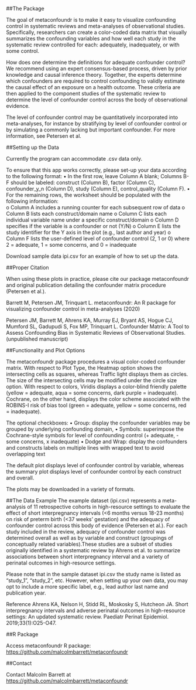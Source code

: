 ##The Package

The goal of metaconfoundr is to make it easy to visualize confounding control in systematic reviews and meta-analyses of observational studies. Specifically, researchers can create a color-coded data matrix that visually summarizes the confounding variables and how well each study in the systematic review controlled for each: adequately, inadequately, or with some control. 

How does one determine the definitions for adequate confounder control? We recommend using an expert consensus-based process, driven by prior knowledge and causal inference theory. Together, the experts determine which confounders are required to control confounding to validly estimate the causal effect of an exposure on a health outcome. These criteria are then applied to the component studies of the systematic review to determine the level of confounder control across the body of observational evidence.

The level of confounder control may be quantitatively incorporated into meta-analyses, for instance by stratifying by level of confounder control or by simulating a commonly lacking but important confounder. For more information, see Petersen et al. 

##Setting up the Data

Currently the program can accommodate .csv data only. 

To ensure that this app works correctly, please set-up your data according to the following format:
•	In the first row, leave Column A blank; Columns B-F should be labeled: construct (Column B), factor (Column C), confounder_y_n (Column D), study (Column E), control_quality (Column F). 
•	For the remaining rows, the worksheet should be populated with the following information:  
o	Column A includes a running counter for each subsequent row of data
o	Column B lists each construct/domain name
o	Column C lists each individual variable name under a specific construct/domain
o	Column D specifies if the variable is a confounder or not (Y/N)
o	Column E lists the study identifier for the Y axis in the plot (e.g., last author and year)
o	Column F lists the user-defined level of confounder control (2, 1 or 0) where 2 = adequate, 1 = some concerns, and 0 = inadequate

Download sample data ipi.csv for an example of how to set up the data.

##Proper Citation

When using these plots in practice, please cite our package metaconfoundr and original publication detailing the confounder matrix procedure (Petersen et al.).

Barrett M, Petersen JM, Trinquart L. metaconfoundr: An R package for visualizing confounder control in meta-analyses (2020)

Petersen JM, Barrett M, Ahrens KA, Murray EJ, Bryant AS, Hogue CJ, Mumford SL, Gadupudi S, Fox MP, Trinquart L. Confounder Matrix: A Tool to Assess Confounding Bias in Systematic Reviews of Observational Studies. (unpublished manuscript) 

##Functionality and Plot Options

The metaconfoundr package procedures a visual color-coded confounder matrix. With respect to Plot Type, the Heatmap option shows the intersecting cells as squares, whereas Traffic light displays them as circles. The size of the intersecting cells may be modified under the circle size option. With respect to colors, Viridis displays a color-blind friendly palette (yellow = adequate, aqua = some concerns, dark purple = inadequate). Cochrane, on the other hand, displays the color scheme associated with the ROBINS-I risk of bias tool (green = adequate, yellow = some concerns, red = inadequate). 

The optional checkboxes: 
•	Group: display the confounder variables may be grouped by underlying confounding domain,
•	Symbols: superimpose the Cochrane-style symbols for level of confounding control (+ adequate, - some concerns, x inadequate)
•	Dodge and Wrap: display the confounders and constructs labels on multiple lines with wrapped text to avoid overlapping text

The default plot displays level of confounder control by variable, whereas the summary plot displays level of confounder control by each construct and overall. 

The plots may be downloaded in a variety of formats. 

##The Data Example
The example dataset (ipi.csv) represents a meta-analysis of 11 retrospective cohorts in high-resource settings to evaluate the effect of short interpregnancy intervals (<6 months versus 18-23 months) on risk of preterm birth (<37 weeks’ gestation) and the adequacy of confounder control across this body of evidence (Petersen et al.). For each study included in the review, adequacy of confounder control was determined overall as well as by variable and construct (groupings of conceptually related variables).These studies are a subset of studies originally identified in a systematic review by Ahrens et al. to summarize associations between short interpregnancy interval and a variety of perinatal outcomes in high-resource settings. 

Please note that in the sample dataset ipi.csv the study name is listed as “study_1”, “study_2”, etc. However, when setting up your own data, you may opt to include a more specific label, e.g., lead author last name and publication year. 

Reference
Ahrens KA, Nelson H, Stidd RL, Moskosky S, Hutcheon JA. Short interpregnancy intervals and adverse perinatal outcomes in high-resource settings: An updated systematic review. Paediatr Perinat Epidemiol. 2019;33(1):O25-O47.

##R Package

Access metaconfoundr R package: https://github.com/malcolmbarrett/metaconfoundr 

##Contact

Contact Malcolm Barrett at https://github.com/malcolmbarrett/metaconfoundr
